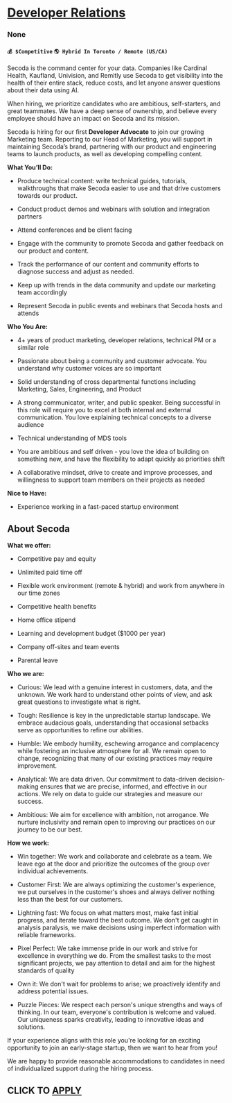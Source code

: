 # [Developer Relations](https://www.remotewlb.com/apply/developer-relations-118704)  
### None  
#### `💰 $Competitive` `🌎 Hybrid In Toronto / Remote (US/CA)`  

Secoda is the command center for your data. Companies like Cardinal Health, Kaufland, Univision, and Remitly use Secoda to get visibility into the health of their entire stack, reduce costs, and let anyone answer questions about their data using AI.

When hiring, we prioritize candidates who are ambitious, self-starters, and great teammates. We have a deep sense of ownership, and believe every employee should have an impact on Secoda and its mission.

Secoda is hiring for our first **Developer Advocate** to join our growing Marketing team. Reporting to our Head of Marketing, you will support in maintaining Secoda’s brand, partnering with our product and engineering teams to launch products, as well as developing compelling content.

**What You’ll Do:**

  * Produce technical content: write technical guides, tutorials, walkthroughs that make Secoda easier to use and that drive customers towards our product.

  * Conduct product demos and webinars with solution and integration partners 

  * Attend conferences and be client facing

  * Engage with the community to promote Secoda and gather feedback on our product and content.

  * Track the performance of our content and community efforts to diagnose success and adjust as needed.

  * Keep up with trends in the data community and update our marketing team accordingly

  * Represent Secoda in public events and webinars that Secoda hosts and attends

 **Who You Are:**

  * 4+ years of product marketing, developer relations, technical PM or a similar role

  * Passionate about being a community and customer advocate. You understand why customer voices are so important

  * Solid understanding of cross departmental functions including Marketing, Sales, Engineering, and Product

  * A strong communicator, writer, and public speaker. Being successful in this role will require you to excel at both internal and external communication. You love explaining technical concepts to a diverse audience

  * Technical understanding of MDS tools

  * You are ambitious and self driven - you love the idea of building on something new, and have the flexibility to adapt quickly as priorities shift

  * A collaborative mindset, drive to create and improve processes, and willingness to support team members on their projects as needed

 **Nice to Have:**

  * Experience working in a fast-paced startup environment

## About Secoda

 **What we offer:**

  * Competitive pay and equity 

  * Unlimited paid time off 

  * Flexible work environment (remote & hybrid) and work from anywhere in our time zones

  * Competitive health benefits 

  * Home office stipend

  * Learning and development budget ($1000 per year) 

  * Company off-sites and team events

  * Parental leave

 **Who we are:**

  * Curious: We lead with a genuine interest in customers, data, and the unknown. We work hard to understand other points of view, and ask great questions to investigate what is right.

  * Tough: Resilience is key in the unpredictable startup landscape. We embrace audacious goals, understanding that occasional setbacks serve as opportunities to refine our abilities.

  * Humble: We embody humility, eschewing arrogance and complacency while fostering an inclusive atmosphere for all. We remain open to change, recognizing that many of our existing practices may require improvement.

  * Analytical: We are data driven. Our commitment to data-driven decision-making ensures that we are precise, informed, and effective in our actions. We rely on data to guide our strategies and measure our success.

  * Ambitious: We aim for excellence with ambition, not arrogance. We nurture inclusivity and remain open to improving our practices on our journey to be our best.

 **How we work:**

  * Win together: We work and collaborate and celebrate as a team. We leave ego at the door and prioritize the outcomes of the group over individual achievements.

  * Customer First: We are always optimizing the customer's experience, we put ourselves in the customer's shoes and always deliver nothing less than the best for our customers.

  * Lightning fast: We focus on what matters most, make fast initial progress, and iterate toward the best outcome. We don't get caught in analysis paralysis, we make decisions using imperfect information with reliable frameworks.

  * Pixel Perfect: We take immense pride in our work and strive for excellence in everything we do. From the smallest tasks to the most significant projects, we pay attention to detail and aim for the highest standards of quality

  * Own it: We don't wait for problems to arise; we proactively identify and address potential issues.

  * Puzzle Pieces: We respect each person's unique strengths and ways of thinking. In our team, everyone's contribution is welcome and valued. Our uniqueness sparks creativity, leading to innovative ideas and solutions.

If your experience aligns with this role you're looking for an exciting opportunity to join an early-stage startup, then we want to hear from you!

We are happy to provide reasonable accommodations to candidates in need of individualized support during the hiring process.

  
## CLICK TO [APPLY](https://www.remotewlb.com/apply/developer-relations-118704)

